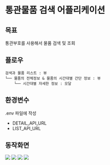 # 통관물품 검색 어플리케이션

## 목표
통관부호를 사용해서 물품 검색 및 조회

## 플로우
```text
검색과 물품 리스트 : 뷰
└── 물품의 전체정보 & 물품의 시간대별 간단 정보 : 뷰
    └── 시간대별 자세한 정보 : 모달
```

## 환경변수
.env 파일에 작성

- DETAIL_API_URL
- LIST_API_URL

## 동작화면
<img src="./img1.png">
<img src="./img2.png">
<img src="./img3.png">
<img src="./img4.png">